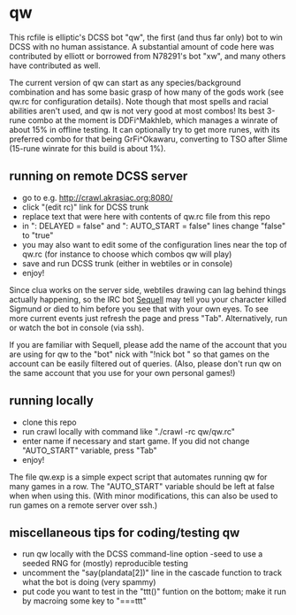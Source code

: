 # qw
This rcfile is elliptic's DCSS bot "qw", the first (and thus far only) bot
to win DCSS with no human assistance. A substantial amount of code here was
contributed by elliott or borrowed from N78291's bot "xw", and many others
have contributed as well.

The current version of qw can start as any species/background combination
and has some basic grasp of how many of the gods work (see qw.rc
for configuration details). Note though that most spells and racial
abilities aren't used, and qw is not very good at most combos! Its best
3-rune combo at the moment is DDFi^Makhleb, which manages a winrate of about
15% in offline testing. It can optionally try to get more runes, with its
preferred combo for that being GrFi^Okawaru, converting to TSO after Slime
(15-rune winrate for this build is about 1%).

## running on remote DCSS server
* go to e.g. http://crawl.akrasiac.org:8080/
* click "(edit rc)" link for DCSS trunk
* replace text that were here with contents of qw.rc file from this repo
* in ": DELAYED = false" and ": AUTO_START = false" lines change "false" to "true"
* you may also want to edit some of the configuration lines near the top
  of qw.rc (for instance to choose which combos qw will play)
* save and run DCSS trunk (either in webtiles or in console)
* enjoy!

Since clua works on the server side, webtiles drawing can lag behind things
actually happening, so the IRC bot [Sequell](https://github.com/greensnark/dcss_sequell) may tell you your character killed Sigmund or died to him before you see that with your own eyes. To see more current events just refresh the page and press "Tab". Alternatively, run or watch the bot in console (via ssh).

If you are familiar with Sequell, please add the name of the account that
you are using for qw to the "bot" nick with "!nick bot <accountname>" so
that games on the account can be easily filtered out of queries. (Also, please
don't run qw on the same account that you use for your own personal games!)

## running locally
* clone this repo
* run crawl locally with command like "./crawl -rc qw/qw.rc"
* enter name if necessary and start game. If you did not change "AUTO_START" variable, press "Tab"
* enjoy!

The file qw.exp is a simple expect script that automates running qw for many games in a row. The "AUTO_START" variable should be left at false when when using this. (With minor modifications, this can also be used to run games on a remote server over ssh.)

## miscellaneous tips for coding/testing qw
* run qw locally with the DCSS command-line option -seed <n> to use a seeded RNG for (mostly) reproducible testing
* uncomment the "say(plandata[2])" line in the cascade function to track what the bot is doing (very spammy)
* put code you want to test in the "ttt()" funtion on the bottom; make it run by macroing some key to "===ttt"
